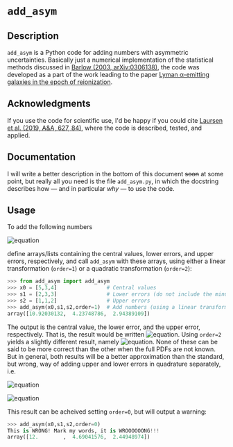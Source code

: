 <!--
<link href="./styles.css" rel="stylesheet"></link>
<script id="MathJax-script" async src="./tex-mml-chtml.js"></script>
-->

# `add_asym`

## Description

`add_asym` is a Python code for adding numbers with asymmetric uncertainties. Basically just a numerical implementation of the statistical methods discussed in [Barlow (2003, arXiv:0306138)](https://ui.adsabs.harvard.edu/abs/2003physics...6138B), the code was developed as a part of the work leading to the paper [Lyman α-emitting galaxies in the epoch of reionization](https://arxiv.org/abs/1806.07392v1).

## Acknowledgments

If you use the code for scientific use, I'd be happy if you could cite [Laursen et al. (2019, A&A, 627, 84)](https://ui.adsabs.harvard.edu/abs/2019A%26A...627A..84L),
 where the code is described, tested, and applied.

## Documentation

I will write a better description in the bottom of this document <s>soon</s> at some point, but really all you need is the file `add_asym.py`, in which the docstring describes how — and in particular *why* — to use the code.

## Usage

To add the following numbers
	
![equation](http://latex.codecogs.com/gif.latex?5_{-2}^{+1}\\,\\,+\\,\\,3_{-3}^{+1}\\,\\,+\\,\\,4_{-3}^{+2})

<!--
5<sup style='position: relative; left: +.1em; top: -.3em;'>+1</sup><sub style='position: relative; left: -1.1em; top: .2em;'>–2</sub>+
&nbsp;
3<sup style='position: relative; left: +.1em; top: -.3em;'>+1</sup><sub style='position: relative; left: -1.1em; top: .2em;'>–3</sub>+
&nbsp;
4<sup style='position: relative; left: +.1em; top: -.3em;'>+2</sup><sub style='position: relative; left: -1.1em; top: .2em;'>–3</sub>,
-->

<!--
$$
\qquad 5_{-2}^{+1}  \,+\,  3_{-3}^{+1}  \,+\,  4_{-3}^{+2},
$$
-->
define arrays/lists containing the central values, lower errors, and upper errors, respectively, and call `add_asym` with these arrays, using either a linear transformation (`order=1`) or a quadratic transformation (`order=2`):

```python
>>> from add_asym import add_asym
>>> x0 = [5,3,4]                # Central values
>>> s1 = [2,3,3]                # Lower errors (do not include the minus)
>>> s2 = [1,1,2]                # Upper errors
>>> add_asym(x0,s1,s2,order=1)  # Add numbers (using a linear transformation)
array([10.92030132,  4.23748786,  2.94389109])
```

The output is the central value, the lower error, and the upper error, respectively. That is, the result would be written ![equation](http://latex.codecogs.com/gif.latex?10.9_{-4.2}^{+2.9}). Using `order=2` yields a slightly different result, namely ![equation](http://latex.codecogs.com/gif.latex?10.7_{-4.5}^{+3.2}). None of these can be said to be more correct than the other when the full PDFs are not known. But in general, both results will be a better approximation than the standard, but wrong, way of adding upper and lower errors in quadrature separately, i.e.

![equation](http://latex.codecogs.com/gif.latex?5_{-2}^{+1}\\,+\\,3_{-3}^{+1}\\,+\\,4_{-3}^{+2}\\,\\,\\,=\\,\\,\\,(5+3+4)_{-\\sqrt{2^2+3^2+3^2}}^{+\\sqrt{1^2+1^2+2^2}})

![equation](http://latex.codecogs.com/gif.latex?.\\hspace{3.25cm}\\simeq\\,\\,12_{-4.7}^{+2.4}.\\hspace{3cm}(\\mathrm{WRONG!}))

<!--$$
  \begin{array}{rcl}
   5_{-2}^{+1}  \,+\,  3_{-3}^{+1}  \,+\,  4_{-3}^{+2} & = & (5+3+4)_{-\sqrt{2^2+3^2+3^2}}^{+\sqrt{1^2+1^2+2^2}} \\
   & \simeq & 12_{-4.7}^{+2.4}. \hspace{3cm}(\mathrm{WRONG!})
  \end{array}
$$
-->

This result can be acheived setting `order=0`, but will output a warning:

```python
>>> add_asym(x0,s1,s2,order=0)
This is WRONG! Mark my words, it is WROOOOOONG!!!
array([12.        ,  4.69041576,  2.44948974])
```

<!--
## Motivation for using `add_asym`
-->